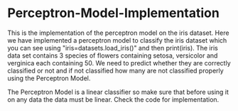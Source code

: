 # Perceptron-Model-Implementation
This is the implementation of the perceptron model on the iris dataset.
Here we have implemented a perceptron model to classify the iris dataset which you can see using "iris=datasets.load_iris()"
and then print(iris). 
The iris data set contains 3 species of flowers containing setosa, versicolor and verginica each containing 50. We need to predict 
whether they are correctly classified or not and if not classified how many are not classified properly using the Perceptron Model.

The Perceptron Model is a linear classifier so make sure that before using it on any data the data must be linear. Check the code 
for implementation.
